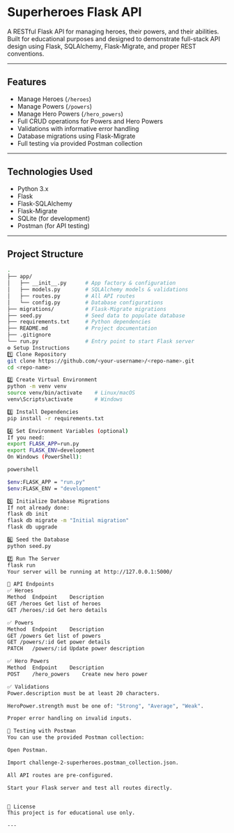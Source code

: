 # Superheroes Flask API


A RESTful Flask API for managing heroes, their powers, and their abilities.  
Built for educational purposes and designed to demonstrate full-stack API design using Flask, SQLAlchemy, Flask-Migrate, and proper REST conventions.

---

##  Features

- Manage Heroes (`/heroes`)
- Manage Powers (`/powers`)
- Manage Hero Powers (`/hero_powers`)
- Full CRUD operations for Powers and Hero Powers
- Validations with informative error handling
- Database migrations using Flask-Migrate
- Full testing via provided Postman collection

---

## Technologies Used

- Python 3.x
- Flask
- Flask-SQLAlchemy
- Flask-Migrate
- SQLite (for development)
- Postman (for API testing)

---

## Project Structure

```bash
.
├── app/
│   ├── __init__.py      # App factory & configuration
│   ├── models.py        # SQLAlchemy models & validations
│   ├── routes.py        # All API routes
│   └── config.py        # Database configurations
├── migrations/          # Flask-Migrate migrations
├── seed.py              # Seed data to populate database
├── requirements.txt     # Python dependencies
├── README.md            # Project documentation
├── .gitignore
└── run.py               # Entry point to start Flask server
⚙️ Setup Instructions
1️⃣ Clone Repository
git clone https://github.com/<your-username>/<repo-name>.git
cd <repo-name>

2️⃣ Create Virtual Environment
python -m venv venv
source venv/bin/activate    # Linux/macOS
venv\Scripts\activate       # Windows

3️⃣ Install Dependencies
pip install -r requirements.txt

4️⃣ Set Environment Variables (optional)
If you need:
export FLASK_APP=run.py
export FLASK_ENV=development
On Windows (PowerShell):

powershell

$env:FLASK_APP = "run.py"
$env:FLASK_ENV = "development"

5️⃣ Initialize Database Migrations
If not already done:
flask db init
flask db migrate -m "Initial migration"
flask db upgrade

6️⃣ Seed the Database
python seed.py

7️⃣ Run The Server
flask run
Your server will be running at http://127.0.0.1:5000/

🔎 API Endpoints
✅ Heroes
Method	Endpoint	Description
GET	/heroes	Get list of heroes
GET	/heroes/:id	Get hero details

✅ Powers
Method	Endpoint	Description
GET	/powers	Get list of powers
GET	/powers/:id	Get power details
PATCH	/powers/:id	Update power description

✅ Hero Powers
Method	Endpoint	Description
POST	/hero_powers	Create new hero power

✅ Validations
Power.description must be at least 20 characters.

HeroPower.strength must be one of: "Strong", "Average", "Weak".

Proper error handling on invalid inputs.

🧪 Testing with Postman
You can use the provided Postman collection:

Open Postman.

Import challenge-2-superheroes.postman_collection.json.

All API routes are pre-configured.

Start your Flask server and test all routes directly.


📄 License
This project is for educational use only.

---
